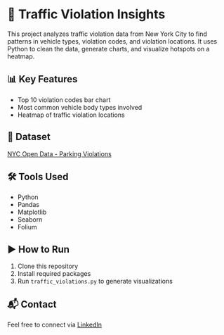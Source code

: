 # 🚦 Traffic Violation Insights

This project analyzes traffic violation data from New York City to find patterns in vehicle types, violation codes, and violation locations. It uses Python to clean the data, generate charts, and visualize hotspots on a heatmap.

## 📊 Key Features
- Top 10 violation codes bar chart
- Most common vehicle body types involved
- Heatmap of traffic violation locations

## 📁 Dataset
[NYC Open Data - Parking Violations](https://data.cityofnewyork.us/resource/h9gi-nx95.csv)

## 🛠 Tools Used
- Python
- Pandas
- Matplotlib
- Seaborn
- Folium

## ▶️ How to Run
1. Clone this repository  
2. Install required packages  
3. Run `traffic_violations.py` to generate visualizations

## 📬 Contact
Feel free to connect via [LinkedIn](https://www.linkedin.com/)
